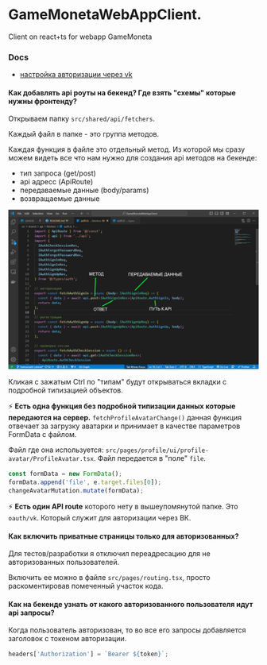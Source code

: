 # GameMonetaWebAppClient.

Client on react+ts for webapp GameMoneta

### Docs

- [настройка авторизации через vk](src/pages/sign-in/ui/oauth/readme.md)

#### Как добавлять api роуты на бекенд? Где взять "схемы" которые нужны фронтенду?

Открываем папку `src/shared/api/fetchers`.

Каждый файл в папке - это группа методов.

Каждая функция в файле это отдельный метод. Из которой мы сразу можем видеть все что нам нужно для создания api методов на бекенде:

- тип запроса (get/post)
- api адресс (ApiRoute)
- передаваемые данные (body/params)
- возвращаемые данные

![](./docs/api_help.jpg)

Кликая с зажатым Ctrl по "типам" будут открываться вкладки с подробной типизацией объектов.

⚡ **Есть одна функция без подробной типизации данных которые передаются на сервер.** `fetchProfileAvatarChange()` данная функция отвечает за загрузку аватарки и принимает в качестве параметров FormData с файлом.

Файл где она используется: `src/pages/profile/ui/profile-avatar/ProfileAvatar.tsx`. Файл передается в "поле" `file`.

```ts
const formData = new FormData();
formData.append('file', e.target.files[0]);
changeAvatarMutation.mutate(formData);
```

⚡ **Есть один API route** которого нету в вышеупомянутой папке. Это `oauth/vk`. Который служит для авторизации через ВК.

#### Как включить приватные страницы только для авторизованных?

Для тестов/разработки я отключил переадресацию для не авторизованных пользователей.

Включить ее можно в файле `src/pages/routing.tsx`, просто раскоментировав помеченный участок кода.

#### Как на бекенде узнать от какого авторизованного пользователя идут api запросы?

Когда пользователь авторизован, то во все его запросы добавляется заголовок с токеном авторизации.

```ts
headers['Authorization'] = `Bearer ${token}`;
```
